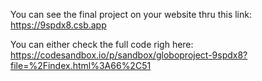 You can see the final project on your website thru this link: https://9spdx8.csb.app

You can either check the full code righ here: https://codesandbox.io/p/sandbox/globoproject-9spdx8?file=%2Findex.html%3A66%2C51
